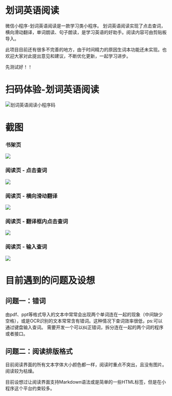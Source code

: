 # 划词英语阅读
微信小程序-划词英语阅读是一款学习类小程序。
划词英语阅读实现了点击查词，横向滑动翻译，单词朗读、句子朗读，是学习英语的好助手。阅读内容可由剪贴板导入。

此项目目前还有很多不完善的地方，由于时间精力的原因生词本功能还未实现。也欢迎大家对此提出意见和建议，不断优化更新，一起学习进步。

先测试好！！


# 扫码体验-划词英语阅读
![划词英语阅读小程序码](./README/WordReadingCode.webp)


# 截图
### 书架页
![](./README/Screenshot1.webp)
### 阅读页 - 点击查词
![](./README/Screenshot2.webp)
### 阅读页 - 横向滑动翻译
![](./README/Screenshot3.webp)
### 阅读页 - 翻译框内点击查词
![](./README/Screenshot4.webp)
### 阅读页 - 输入查词
![](./README/Screenshot5.webp)

# 目前遇到的问题及设想
## 问题一：错词
由pdf、ppt等格式导入的文本中常常会出现两个单词连在一起的现象（中间缺少空格），或是OCR识别的文本常常含有错词。这种情况下查词效率很低，ps:可以通过键盘输入查词。
需要开发一个可以纠正错词，拆分连在一起的两个词的程序或者接口。

## 问题二：阅读排版格式
目前阅读界面的所有文本字体大小颜色都一样，阅读时重点不突出，且没有图片。阅读较为枯燥。

目前设想过让阅读界面支持Markdown语法或是简单的一些HTML标签，但是在小程序这个平台约束较多。
